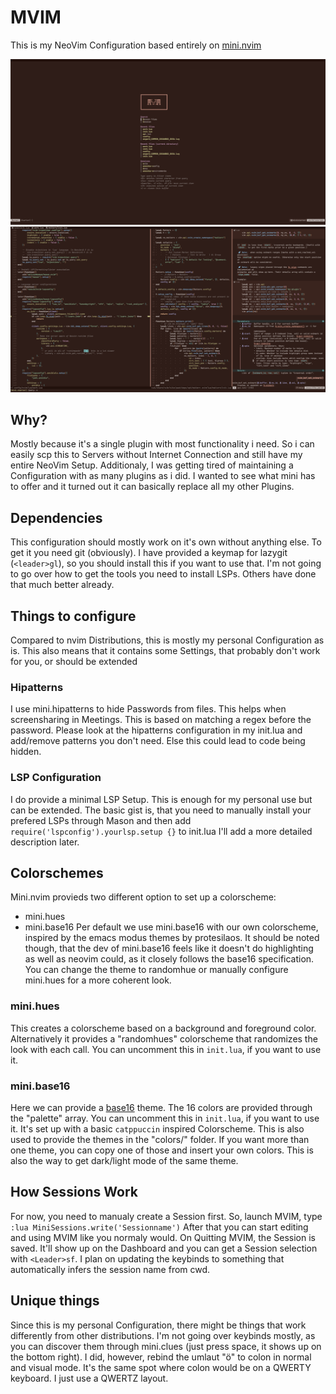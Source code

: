 # MVIM

This is my NeoVim Configuration based entirely on [mini.nvim](https://github.com/echasnovski/mini.nvim)

![Dashboard](mvim-dashboard-new.png)
![Code](mvim-new.png)

## Why?
Mostly because it's a single plugin with most functionality i need. So i can easily scp this to Servers without Internet Connection and still have my entire NeoVim Setup.
Additionaly, I was getting tired of maintaining a Configuration with as many plugins as i did. I wanted to see what mini has to offer and it turned out it can basically replace all my other Plugins.

## Dependencies
This configuration should mostly work on it's own without anything else. To get it you need git (obviously).
I have provided a keymap for lazygit (`<leader>gl`), so you should install this if you want to use that.
I'm not going to go over how to get the tools you need to install LSPs. Others have done that much better already.

## Things to configure
Compared to nvim Distributions, this is mostly my personal Configuration as is. This also means that it contains some Settings, that probably don't work for you, or should be extended

### Hipatterns
I use mini.hipatterns to hide Passwords from files. This helps when screensharing in Meetings. This is based on matching a regex before the password. Please look at the hipatterns configuration
in my init.lua and add/remove patterns you don't need. Else this could lead to code being hidden.

### LSP Configuration
I do provide a minimal LSP Setup. This is enough for my personal use but can be extended.
The basic gist is, that you need to manually install your prefered LSPs through Mason and then add `require('lspconfig').yourlsp.setup {}` to init.lua
I'll add a more detailed description later.

## Colorschemes
Mini.nvim provieds two different option to set up a colorscheme:
- mini.hues
- mini.base16
Per default we use mini.base16 with our own colorscheme, inspired by the emacs modus themes by protesilaos.
It should be noted though, that the dev of mini.base16 feels like it doesn't do highlighting as well as neovim could, as it closely follows the base16 specification. You can change the theme to randomhue
or manually configure mini.hues for a more coherent look.

### mini.hues
This creates a colorscheme based on a background and foreground color. Alternatively it provides a "randomhues" colorscheme that randomizes the look with each call.
You can uncomment this in `init.lua`, if you want to use it.

### mini.base16
Here we can provide a [base16](https://github.com/chriskempson/base16) theme. The 16 colors are provided through the "palette" array.
You can uncomment this in `init.lua`, if you want to use it. It's set up with a basic `catppuccin` inspired Colorscheme.
This is also used to provide the themes in the "colors/" folder. If you want more than one theme, you can copy one of those and insert your own colors. This is also the way to get dark/light mode of the same theme.

## How Sessions Work
For now, you need to manualy create a Session first. So, launch MVIM, type `:lua MiniSessions.write('Sessionname')`
After that you can start editing and using MVIM like you normaly would. On Quitting MVIM, the Session is saved. It'll show up on the Dashboard and you can get a Session selection with `<Leader>sf`.
I plan on updating the keybinds to something that automatically infers the session name from cwd.

## Unique things
Since this is my personal Configuration, there might be things that work differently from other distributions. I'm not going over keybinds mostly, as you can discover them through mini.clues (just press space, it shows up on the bottom right).
I did, however, rebind the umlaut "ö" to colon in normal and visual mode. It's the same spot where colon would be on a QWERTY keyboard. I just use a QWERTZ layout.
